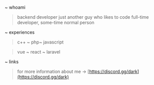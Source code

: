 ~ whoami
> backend developer
> just another guy who likes to code
> full-time developer, some-time normal person

~ experiences
> c++ ~ php~ javascript

> vue ~ react ~ laravel

~ links
> for more information about me -> [https://discord.gg/dark](https://discord.gg/dark)
